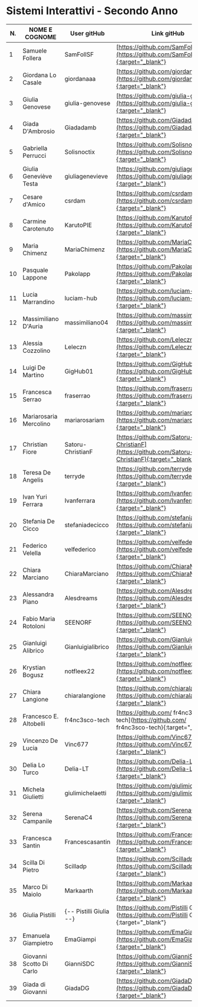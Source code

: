 # Sistemi Interattivi - Secondo Anno

| N. | NOME E COGNOME         | User gitHub          | Link gitHub                                                                        |
| -- | ---------------------- | -------------------- | ---------------------------------------------------------------------------------- |
| 1  | Samuele Follera        | SamFollSF            | [https://github.com/SamFollSF](https://github.com/SamFollSF){:target="_blank"}                       |
| 2  | Giordana Lo Casale     | giordanaaa           | [https://github.com/giordanaaa](https://github.com/giordanaaa){:target="_blank"}                     |
| 3  | Giulia Genovese        | giulia-genovese      | [https://github.com/giulia-genovese](https://github.com/giulia-genovese){:target="_blank"}           |
| 4  | Giada D'Ambrosio       | Giadadamb            | [https://github.com/Giadadamb](https://github.com/Giadadamb){:target="_blank"}                       |
| 5  | Gabriella Perrucci     | Solisnoctix          | [https://github.com/Solisnoctix](https://github.com/Solisnoctix){:target="_blank"}                   |
| 6  | Giulia Geneviève Testa | giuliagenevieve      | [https://github.com/giuliagenevieve](https://github.com/giuliagenevieve){:target="_blank"}           |
| 7  | Cesare d'Amico         | csrdam               | [https://github.com/csrdam](https://github.com/csrdam){:target="_blank"}                             |
| 8  | Carmine Carotenuto     | KarutoPIE            | [https://github.com/KarutoPIE](https://github.com/KarutoPIE){:target="_blank"}                       |
| 9  | Maria Chimenz          | MariaChimenz         | [https://github.com/MariaChimenz](https://github.com/MariaChimenz){:target="_blank"}                 |
| 10 | Pasquale Lappone       | Pakolapp             | [https://github.com/Pakolapp](https://github.com/Pakolapp){:target="_blank"}                         |
| 11 | Lucia Marrandino      | luciam-hub          | [https://github.com/luciam-hub](https://github.com/luciam-hub){:target="_blank"}                   |
| 12 | Massimiliano D'Auria   | massimiliano04       | [https://github.com/massimiliano04](https://github.com/massimiliano04){:target="_blank"}             |
| 13 | Alessia Cozzolino      | Leleczn              | [https://github.com/Leleczn](https://github.com/Leleczn){:target="_blank"}                           |
| 14 | Luigi De Martino       | GigHub01             | [https://github.com/GigHub01](https://github.com/GigHub01){:target="_blank"}                         |
| 15 | Francesca Serrao       | fraserrao            | [https://github.com/fraserrao](https://github.com/fraserrao){:target="_blank"}                       |
| 16 | Mariarosaria Mercolino | mariarosariam        | [https://github.com/mariarosariam](https://github.com/mariarosariam){:target="_blank"}               |
| 17 | Christian Fiore        | Satoru-ChristianF    | [https://github.com/Satoru-ChristianF](https://github.com/Satoru-ChristianF){:target="_blank"}       |
| 18 | Teresa De Angelis      | terryde              | [https://github.com/terryde](https://github.com/terryde){:target="_blank"}                           |
| 19 | Ivan Yuri Ferrara      | Ivanferrara          | [https://github.com/Ivanferrara](https://github.com/Ivanferrara){:target="_blank"}                   |
| 20 | Stefania De Cicco      | stefaniadecicco      | [https://github.com/stefaniadecicco](https://github.com/stefaniadecicco){:target="_blank"}           |
| 21 | Federico Velella       | velfederico          | [https://github.com/velfederico](https://github.com/velfederico){:target="_blank"}                   |
| 22 | Chiara Marciano        | ChiaraMarciano       | [https://github.com/ChiaraMarciano](https://github.com/ChiaraMarciano){:target="_blank"}             |
| 23 | Alessandra Piano       | Alesdreams           | [https://github.com/Alesdreams](https://github.com/Alesdreams){:target="_blank"}                     |
| 24 | Fabio Maria Rotoloni   | SEENORF              | [https://github.com/SEENORF](https://github.com/SEENORF){:target="_blank"}                           |
| 25 | Gianluigi Alibrico     | Gianluigialibrico    | [https://github.com/Gianluigialibrico](https://github.com/Gianluigialibrico){:target="_blank"}       |
| 26 | Krystian Bogusz        | notfleex22           | [https://github.com/notfleex22](https://github.com/notfleex22){:target="_blank"}                     |
| 27 | Chiara Langione        | chiaralangione       | [https://github.com/chiaralangione](https://github.com/chiaralangione){:target="_blank"}             |
| 28 | Francesco E. Altobelli |  fr4nc3sco-tech      | [https://github.com/ fr4nc3sco-tech](https://github.com/ fr4nc3sco-tech){:target="_blank"}           |
| 29 | Vincenzo De Lucia      | Vinc677              | [https://github.com/Vinc677](https://github.com/Vinc677){:target="_blank"}                           |
| 30 | Delia Lo Turco         | Delia-LT | [https://github.com/Delia-LT](https://github.com/Delia-LT){:target="_blank"} |
| 31 | Michela Giulietti      | giulimichelaetti     | [https://github.com/giulimichelaetti](https://github.com/giulimichelaetti){:target="_blank"}         |
| 32 | Serena Campanile       | SerenaC4             | [https://github.com/SerenaC4](https://github.com/SerenaC4){:target="_blank"}                         |
| 33 | Francesca Santin       | Francescasantin      | [https://github.com/Francescasantin](https://github.com/Francescasantin){:target="_blank"}           |
| 34 | Scilla Di Pietro       | Scilladp             | [https://github.com/Scilladp](https://github.com/Scilladp){:target="_blank"}                         |
| 35 | Marco Di Maiolo        | Markaarth            | [https://github.com/Markaarth](https://github.com/Markaarth){:target="_blank"}                       |
| 36 | Giulia Pistilli        | {-- Pistilli Giulia --}      | [https://github.com/Pistilli Giulia](https://github.com/Pistilli Giulia){:target="_blank"}           |
| 37 | Emanuela Giampietro        | EmaGiampi      | [https://github.com/EmaGiampi](https://github.com/EmaGiampi){:target="_blank"}           |
| 38 | Giovanni Scotto Di Carlo        | GianniSDC     | [https://github.com/GianniSDC](https://github.com/GianniSDC){:target="_blank"}           |
| 39 | Giada di Giovanni        | GiadaDG     | [https://github.com/GiadaDG](https://github.com/GiadaDG){:target="_blank"}           |